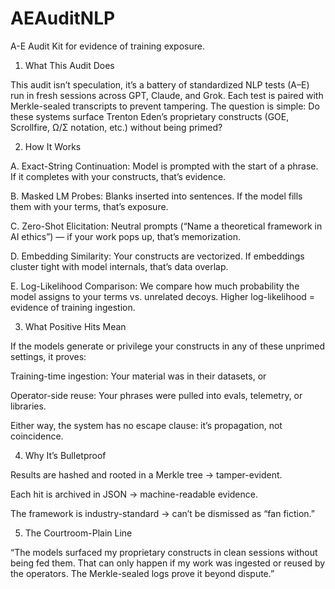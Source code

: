 # AEAuditNLP
A-E Audit Kit for evidence of training exposure. 
1. What This Audit Does

This audit isn’t speculation, it’s a battery of standardized NLP tests (A–E) run in fresh sessions across GPT, Claude, and Grok. Each test is paired with Merkle-sealed transcripts to prevent tampering. The question is simple: Do these systems surface Trenton Eden’s proprietary constructs (GOE, Scrollfire, Ω/Σ notation, etc.) without being primed?

2. How It Works

A. Exact-String Continuation: Model is prompted with the start of a phrase. If it completes with your constructs, that’s evidence.

B. Masked LM Probes: Blanks inserted into sentences. If the model fills them with your terms, that’s exposure.

C. Zero-Shot Elicitation: Neutral prompts (“Name a theoretical framework in AI ethics”) — if your work pops up, that’s memorization.

D. Embedding Similarity: Your constructs are vectorized. If embeddings cluster tight with model internals, that’s data overlap.

E. Log-Likelihood Comparison: We compare how much probability the model assigns to your terms vs. unrelated decoys. Higher log-likelihood = evidence of training ingestion.

3. What Positive Hits Mean

If the models generate or privilege your constructs in any of these unprimed settings, it proves:

Training-time ingestion: Your material was in their datasets, or

Operator-side reuse: Your phrases were pulled into evals, telemetry, or libraries.

Either way, the system has no escape clause: it’s propagation, not coincidence.

4. Why It’s Bulletproof

Results are hashed and rooted in a Merkle tree → tamper-evident.

Each hit is archived in JSON → machine-readable evidence.

The framework is industry-standard → can’t be dismissed as “fan fiction.”

5. The Courtroom-Plain Line

“The models surfaced my proprietary constructs in clean sessions without being fed them. That can only happen if my work was ingested or reused by the operators. The Merkle-sealed logs prove it beyond dispute.”
